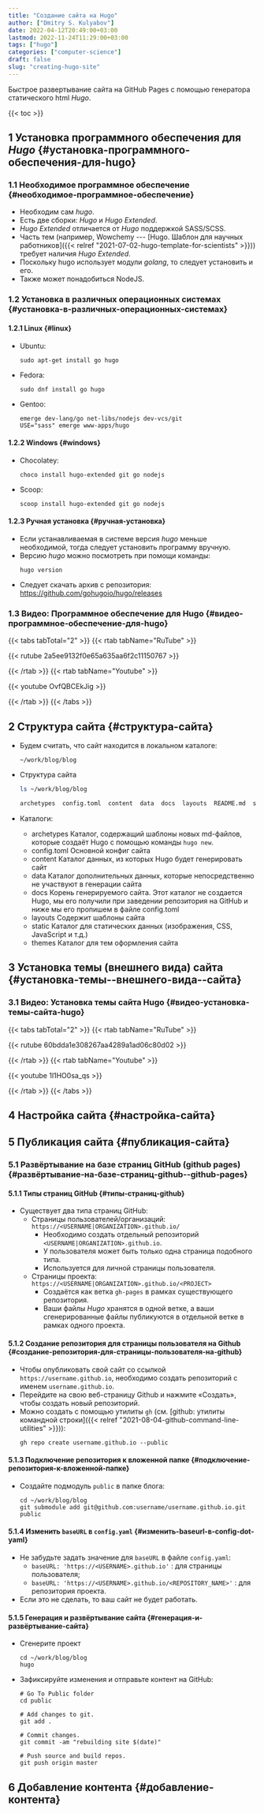 ```yaml
---
title: "Создание сайта на Hugo"
author: ["Dmitry S. Kulyabov"]
date: 2022-04-12T20:49:00+03:00
lastmod: 2022-11-24T11:29:00+03:00
tags: ["hugo"]
categories: ["computer-science"]
draft: false
slug: "creating-hugo-site"
---
```


Быстрое развертывание сайта на GitHub Pages с помощью генератора статического html _Hugo_.

<!--more-->

{{< toc >}}


## <span class="section-num">1</span> Установка программного обеспечения для _Hugo_ {#установка-программного-обеспечения-для-hugo}


### <span class="section-num">1.1</span> Необходимое программное обеспечение {#необходимое-программное-обеспечение}

-   Необходим сам _hugo_.
-   Есть две сборки: _Hugo_ и _Hugo Extended_.
-   _Hugo Extended_ отличается от _Hugo_ поддержкой SASS/SCSS.
-   Часть тем (например, Wowchemy --- [Hugo. Шаблон для научных работников]({{< relref "2021-07-02-hugo-template-for-scientists" >}})) требует наличия _Hugo Extended_.
-   Поскольку hugo использует модули _golang_, то следует установить и его.
-   Также может понадобиться NodeJS.


### <span class="section-num">1.2</span> Установка в различных операционных системах {#установка-в-различных-операционных-системах}


#### <span class="section-num">1.2.1</span> Linux {#linux}

-   Ubuntu:
    ```shell
    sudo apt-get install go hugo
    ```
-   Fedora:
    ```shell
    sudo dnf install go hugo
    ```
-   Gentoo:
    ```shell
    emerge dev-lang/go net-libs/nodejs dev-vcs/git
    USE="sass" emerge www-apps/hugo
    ```


#### <span class="section-num">1.2.2</span> Windows {#windows}

-   Chocolatey:
    ```shell
    choco install hugo-extended git go nodejs
    ```
-   Scoop:
    ```shell
    scoop install hugo-extended git go nodejs
    ```


#### <span class="section-num">1.2.3</span> Ручная установка {#ручная-установка}

-   Если устанавливаемая в системе версия _hugo_ меньше необходимой, тогда следует установить программу вручную.
-   Версию _hugo_ можно посмотреть при помощи команды:
    ```shell
    hugo version
    ```
-   Следует скачать архив с репозитория: <https://github.com/gohugoio/hugo/releases>


### <span class="section-num">1.3</span> Видео: Программное обеспечение для Hugo {#видео-программное-обеспечение-для-hugo}

{{< tabs tabTotal="2" >}}
{{< rtab tabName="RuTube" >}}

{{< rutube 2a5ee9132f0e65a635aa6f2c11150767 >}}

{{< /rtab >}}
{{< rtab tabName="Youtube" >}}

{{< youtube OvfQBCEkJig >}}

{{< /rtab >}}
{{< /tabs >}}


## <span class="section-num">2</span> Структура сайта {#структура-сайта}

-   Будем считать, что сайт находится в локальном каталоге:
    ```shell
    ~/work/blog/blog
    ```
-   Структура сайта
    ```sh
    ls ~/work/blog/blog

    archetypes  config.toml  content  data  docs  layouts  README.md  static  themes
    ```

-   Каталоги:
    -   archetypes Каталог, содержащий шаблоны новых md-файлов, которые создаёт Hugo с помощью команды `hugo new`.
    -   config.toml Основной конфиг сайта
    -   content Каталог данных, из которых Hugo будет генерировать сайт
    -   data Каталог дополнительных данных, которые непосредственно не
        участвуют в генерации сайта
    -   docs Корень генерируемого сайта. Этот каталог не создается Hugo, мы
        его получили при заведении репозитория на GitHub и ниже мы его
        пропишем в файле config.toml
    -   layouts Содержит шаблоны сайта
    -   static Каталог для статических данных (изображения, CSS, JavaScript и
        т.д.)
    -   themes Каталог для тем оформления сайта


## <span class="section-num">3</span> Установка темы (внешнего вида) сайта {#установка-темы--внешнего-вида--сайта}


### <span class="section-num">3.1</span> Видео: Установка темы сайта Hugo {#видео-установка-темы-сайта-hugo}

{{< tabs tabTotal="2" >}}
{{< rtab tabName="RuTube" >}}

{{< rutube 60bdda1e308267aa4289a1ad06c80d02 >}}

{{< /rtab >}}
{{< rtab tabName="Youtube" >}}

{{< youtube 1l1HO0sa_qs >}}

{{< /rtab >}}
{{< /tabs >}}


## <span class="section-num">4</span> Настройка сайта {#настройка-сайта}


## <span class="section-num">5</span> Публикация сайта {#публикация-сайта}


### <span class="section-num">5.1</span> Развёртывание на базе страниц GitHub (github pages) {#развёртывание-на-базе-страниц-github--github-pages}


#### <span class="section-num">5.1.1</span> Типы страниц GitHub {#типы-страниц-github}

-   Существует два типа страниц GitHub:
    -   Страницы пользователей/организаций: `https://<USERNAME|ORGANIZATION>.github.io/`
        -   Необходимо создать отдельный репозиторий `<USERNAME|ORGANIZATION>.github.io`.
        -   У пользователя может быть только одна страница подобного типа.
        -   Используется для личной страницы пользователя.
    -   Страницы проекта: `https://<USERNAME|ORGANIZATION>.github.io/<PROJECT>`
        -   Создаётся как ветка `gh-pages` в рамках существующего репозитория.
        -   Ваши файлы _Hugo_ хранятся в одной ветке, а ваши сгенерированные файлы публикуются в отдельной ветке в рамках одного проекта.


#### <span class="section-num">5.1.2</span> Создание репозитория для страницы пользователя на Github {#создание-репозитория-для-страницы-пользователя-на-github}

-   Чтобы опубликовать свой сайт со ссылкой `https://username.github.io`, необходимо создать репозиторий с именем `username.github.io`.
-   Перейдите на свою веб-страницу Github и нажмите «Создать», чтобы создать новый репозиторий.
-   Можно создать с помощью утилиты `gh` (см. [github: утилиты командной строки]({{< relref "2021-08-04-github-command-line-utilities" >}})):
    ```shell
    gh repo create username.github.io --public
    ```


#### <span class="section-num">5.1.3</span> Подключение репозитория к вложенной папке {#подключение-репозитория-к-вложенной-папке}

-   Создайте подмодуль `public` в папке блога:
    ```shell
    cd ~/work/blog/blog
    git submodule add git@github.com:username/username.github.io.git public
    ```


#### <span class="section-num">5.1.4</span> Изменить `baseURL` в `config.yaml` {#изменить-baseurl-в-config-dot-yaml}

-   Не забудьте задать значение для `baseURL` в файле `config.yaml`:
    -   `baseURL: 'https://<USERNAME>.github.io'` : для страницы пользователя;
    -   `baseURL: 'https://<USERNAME>.github.io/<REPOSITORY_NAME>'` : для репозитория проекта.
-   Если это не сделать, то ваш сайт не будет работать.


#### <span class="section-num">5.1.5</span> Генерация и развёртывание сайта {#генерация-и-развёртывание-сайта}

-   Сгенерите проект
    ```shell
    cd ~/work/blog/blog
    hugo
    ```
-   Зафиксируйте изменения и отправьте контент на GitHub:
    ```shell
    # Go To Public folder
    cd public

    # Add changes to git.
    git add .

    # Commit changes.
    git commit -am "rebuilding site $(date)"

    # Push source and build repos.
    git push origin master
    ```


## <span class="section-num">6</span> Добавление контента {#добавление-контента}
